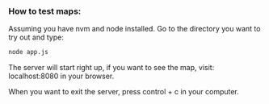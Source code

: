 ### How to test maps:

Assuming you have nvm and node installed.
Go to the directory you want to try out and type:

``` bash
node app.js
```
The server will start right up, if you want to see the map, visit: localhost:8080 in your browser.

When you want to exit the server, press control + c in your computer. 
